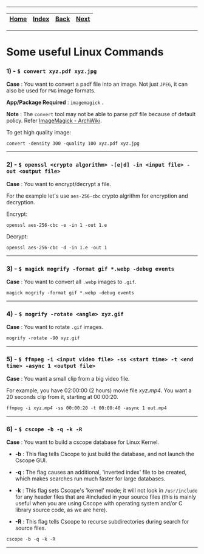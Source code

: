 
---

| [Home](/README.md) | [Index](./README.md) | [Back](./4_google_summer_of_code.md) | [Next]() |
| :---: | :---: | :---: | :---: |

---

# Some useful Linux Commands

### 1) - `$ convert xyz.pdf xyz.jpg`

__Case__ : You want to convert a padf file into an image. Not just `JPEG`, it can also be used for `PNG` image formats.

__App/Package Required__ : `imagemagick` .

__Note__ : The `convert` tool may not be able to parse pdf file because of default policy. Refer [ImageMagick - ArchWiki](https://wiki.archlinux.org/title/ImageMagick).

To get high quality image:

```shell
convert -density 300 -quality 100 xyz.pdf xyz.jpg
```

---

### 2) - `$ openssl <crypto algorithm> -[e|d] -in <input file> -out <output file>`

__Case__ : You want to encrypt/decrypt a file.

For the example let's use `aes-256-cbc` crypto algrithm for encryption and decryption.

Encrypt:

```shell
openssl aes-256-cbc -e -in 1 -out 1.e
```
Decrypt:

```shell
openssl aes-256-cbc -d -in 1.e -out 1
```

---

### 3) - `$ magick mogrify -format gif *.webp -debug events`

__Case__ : You want to convert all `.webp` images to `.gif`.

```shell
magick mogrify -format gif *.webp -debug events
```

---

### 4) - `$ mogrify -rotate <angle> xyz.gif`

__Case__ : You want to rotate `.gif` images.

```shell
mogrify -rotate -90 xyz.gif
```

---

### 5) - `$ ffmpeg -i <input video file> -ss <start time> -t <end time> -async 1 <output file>`

__Case__ : You want a small clip from a big video file.

For example, you have 02:00:00 (2 hours) movie file _xyz.mp4_. You want a 20 seconds clip from it, starting at 00:00:20.

```shell
ffmpeg -i xyz.mp4 -ss 00:00:20 -t 00:00:40 -async 1 out.mp4
```

---

### 6) - `$ cscope -b -q -k -R`

__Case__ : You want to build a cscope database for Linux Kernel.

* __-b__ : This flag tells Cscope to just build the database, and not launch the Cscope GUI.
  
* __-q__ : The flag causes an additional, 'inverted index' file to be created, which makes searches run much faster for large databases. 
  
* __-k__ : This flag sets Cscope's 'kernel' mode; it will not look in `/usr/include` for any header files that are #included in your source files (this is mainly useful when you are using Cscope with operating system and/or C library source code, as we are here).
  
* __-R__ : This flag tells Cscope to recurse subdirectories during search for source files.

```shell
cscope -b -q -k -R
```

---